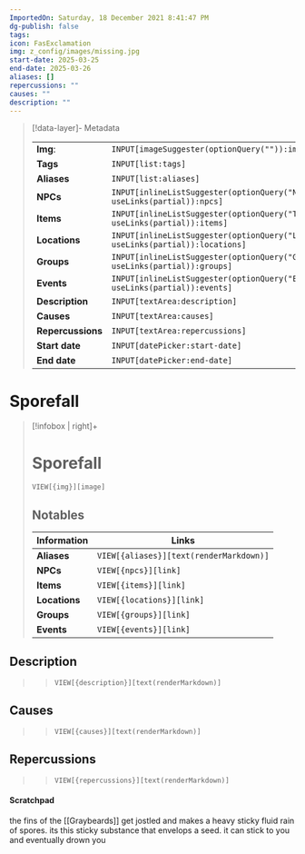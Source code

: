 ```yaml
---
ImportedOn: Saturday, 18 December 2021 8:41:47 PM
dg-publish: false
tags: 
icon: FasExclamation
img: z_config/images/missing.jpg
start-date: 2025-03-25
end-date: 2025-03-26
aliases: []
repercussions: ""
causes: ""
description: ""
---
```

> [!data-layer]- Metadata
>
> |                                       |                                  |
>| ----- | ----- |
>| **Img**: |`INPUT[imageSuggester(optionQuery("")):img]`|
> |**Tags**|`INPUT[list:tags]`|
> |**Aliases**|`INPUT[list:aliases]`|
> |**NPCs** | `INPUT[inlineListSuggester(optionQuery("NPCs"), useLinks(partial)):npcs]`|
> |**Items** | `INPUT[inlineListSuggester(optionQuery("Things"), useLinks(partial)):items]`|
> |**Locations** | `INPUT[inlineListSuggester(optionQuery("Locations"), useLinks(partial)):locations]`|
> |**Groups** | `INPUT[inlineListSuggester(optionQuery("Groups"), useLinks(partial)):groups]`|
> |**Events** | `INPUT[inlineListSuggester(optionQuery("Events"), useLinks(partial)):events]`|
> |**Description** |`INPUT[textArea:description]`|
> |**Causes** |`INPUT[textArea:causes]`|
> |**Repercussions** |`INPUT[textArea:repercussions]`|
> |**Start date**|`INPUT[datePicker:start-date]`|
> |**End date**|`INPUT[datePicker:end-date]`|
# Sporefall
> [!infobox | right]+
> # Sporefall
> `VIEW[{img}][image]`
> ## Notables
> |  Information | Links |
> | --- | --- |
> | **Aliases** | `VIEW[{aliases}][text(renderMarkdown)]` |
> | **NPCs** | `VIEW[{npcs}][link]` |
> | **Items** | `VIEW[{items}][link]` |
> | **Locations** | `VIEW[{locations}][link]` |
> | **Groups** | `VIEW[{groups}][link]` |
> | **Events** | `VIEW[{events}][link]` |


## Description
>>  `VIEW[{description}][text(renderMarkdown)]`

## Causes

>>  `VIEW[{causes}][text(renderMarkdown)]`


## Repercussions
>>  `VIEW[{repercussions}][text(renderMarkdown)]`

#### Scratchpad





the fins of the [[Graybeards]] get jostled and makes a heavy sticky fluid rain of spores.
its this sticky substance that envelops a seed. it can stick to you and eventually drown you 